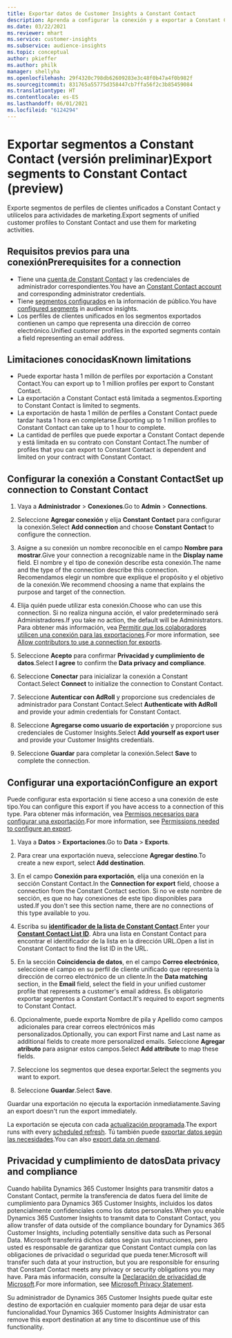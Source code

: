 ```yaml
---
title: Exportar datos de Customer Insights a Constant Contact
description: Aprenda a configurar la conexión y a exportar a Constant Contact.
ms.date: 03/22/2021
ms.reviewer: mhart
ms.service: customer-insights
ms.subservice: audience-insights
ms.topic: conceptual
author: pkieffer
ms.author: philk
manager: shellyha
ms.openlocfilehash: 29f4320c798db62609283e3c48f0b47a4f0b982f
ms.sourcegitcommit: 831765a55775d358447cb7ffa56f2c3b85459084
ms.translationtype: HT
ms.contentlocale: es-ES
ms.lasthandoff: 06/01/2021
ms.locfileid: "6124294"
---
```

# <a name="export-segments-to-constant-contact-preview"></a><span data-ttu-id="437ad-103">Exportar segmentos a Constant Contact (versión preliminar)</span><span class="sxs-lookup"><span data-stu-id="437ad-103">Export segments to Constant Contact (preview)</span></span>

<span data-ttu-id="437ad-104">Exporte segmentos de perfiles de clientes unificados a Constant Contact y utilícelos para actividades de marketing.</span><span class="sxs-lookup"><span data-stu-id="437ad-104">Export segments of unified customer profiles to Constant Contact and use them for marketing activities.</span></span> 

## <a name="prerequisites-for-a-connection"></a><span data-ttu-id="437ad-105">Requisitos previos para una conexión</span><span class="sxs-lookup"><span data-stu-id="437ad-105">Prerequisites for a connection</span></span>

-   <span data-ttu-id="437ad-106">Tiene una [cuenta de Constant Contact](https://www.constantcontact.com/account-home) y las credenciales de administrador correspondientes.</span><span class="sxs-lookup"><span data-stu-id="437ad-106">You have an [Constant Contact account](https://www.constantcontact.com/account-home) and corresponding administrator credentials.</span></span>
-   <span data-ttu-id="437ad-107">Tiene [segmentos configurados](segments.md) en la información de público.</span><span class="sxs-lookup"><span data-stu-id="437ad-107">You have [configured segments](segments.md) in audience insights.</span></span>
-   <span data-ttu-id="437ad-108">Los perfiles de clientes unificados en los segmentos exportados contienen un campo que representa una dirección de correo electrónico.</span><span class="sxs-lookup"><span data-stu-id="437ad-108">Unified customer profiles in the exported segments contain a field representing an email address.</span></span>

## <a name="known-limitations"></a><span data-ttu-id="437ad-109">Limitaciones conocidas</span><span class="sxs-lookup"><span data-stu-id="437ad-109">Known limitations</span></span>

- <span data-ttu-id="437ad-110">Puede exportar hasta 1 millón de perfiles por exportación a Constant Contact.</span><span class="sxs-lookup"><span data-stu-id="437ad-110">You can export up to 1 million profiles per export to Constant Contact.</span></span>
- <span data-ttu-id="437ad-111">La exportación a Constant Contact está limitada a segmentos.</span><span class="sxs-lookup"><span data-stu-id="437ad-111">Exporting to Constant Contact is limited to segments.</span></span>
- <span data-ttu-id="437ad-112">La exportación de hasta 1 millón de perfiles a Constant Contact puede tardar hasta 1 hora en completarse.</span><span class="sxs-lookup"><span data-stu-id="437ad-112">Exporting up to 1 million profiles to Constant Contact can take up to 1 hour to complete.</span></span> 
- <span data-ttu-id="437ad-113">La cantidad de perfiles que puede exportar a Constant Contact depende y está limitada en su contrato con Constant Contact.</span><span class="sxs-lookup"><span data-stu-id="437ad-113">The number of profiles that you can export to Constant Contact is dependent and limited on your contract with Constant Contact.</span></span>

## <a name="set-up-connection-to-constant-contact"></a><span data-ttu-id="437ad-114">Configurar la conexión a Constant Contact</span><span class="sxs-lookup"><span data-stu-id="437ad-114">Set up connection to Constant Contact</span></span>

1. <span data-ttu-id="437ad-115">Vaya a **Administrador** > **Conexiones**.</span><span class="sxs-lookup"><span data-stu-id="437ad-115">Go to **Admin** > **Connections**.</span></span>

1. <span data-ttu-id="437ad-116">Seleccione **Agregar conexión** y elija **Constant Contact** para configurar la conexión.</span><span class="sxs-lookup"><span data-stu-id="437ad-116">Select **Add connection** and choose **Constant Contact** to configure the connection.</span></span>

1. <span data-ttu-id="437ad-117">Asigne a su conexión un nombre reconocible en el campo **Nombre para mostrar**.</span><span class="sxs-lookup"><span data-stu-id="437ad-117">Give your connection a recognizable name in the **Display name** field.</span></span> <span data-ttu-id="437ad-118">El nombre y el tipo de conexión describe esta conexión.</span><span class="sxs-lookup"><span data-stu-id="437ad-118">The name and the type of the connection describe this connection.</span></span> <span data-ttu-id="437ad-119">Recomendamos elegir un nombre que explique el propósito y el objetivo de la conexión.</span><span class="sxs-lookup"><span data-stu-id="437ad-119">We recommend choosing a name that explains the purpose and target of the connection.</span></span>

1. <span data-ttu-id="437ad-120">Elija quién puede utilizar esta conexión.</span><span class="sxs-lookup"><span data-stu-id="437ad-120">Choose who can use this connection.</span></span> <span data-ttu-id="437ad-121">Si no realiza ninguna acción, el valor predeterminado será Administradores.</span><span class="sxs-lookup"><span data-stu-id="437ad-121">If you take no action, the default will be Administrators.</span></span> <span data-ttu-id="437ad-122">Para obtener más información, vea [Permitir que los colaboradores utilicen una conexión para las exportaciones](connections.md#allow-contributors-to-use-a-connection-for-exports).</span><span class="sxs-lookup"><span data-stu-id="437ad-122">For more information, see [Allow contributors to use a connection for exports](connections.md#allow-contributors-to-use-a-connection-for-exports).</span></span>

1. <span data-ttu-id="437ad-123">Seleccione **Acepto** para confirmar **Privacidad y cumplimiento de datos**.</span><span class="sxs-lookup"><span data-stu-id="437ad-123">Select **I agree** to confirm the **Data privacy and compliance**.</span></span>

1. <span data-ttu-id="437ad-124">Seleccione **Conectar** para inicializar la conexión a Constant Contact.</span><span class="sxs-lookup"><span data-stu-id="437ad-124">Select **Connect** to initialize the connection to Constant Contact.</span></span>

1. <span data-ttu-id="437ad-125">Seleccione **Autenticar con AdRoll** y proporcione sus credenciales de administrador para Constant Contact.</span><span class="sxs-lookup"><span data-stu-id="437ad-125">Select **Authenticate with AdRoll** and provide your admin credentials for Constant Contact.</span></span> 

1. <span data-ttu-id="437ad-126">Seleccione **Agregarse como usuario de exportación** y proporcione sus credenciales de Customer Insights.</span><span class="sxs-lookup"><span data-stu-id="437ad-126">Select **Add yourself as export user** and provide your Customer Insights credentials.</span></span>

1. <span data-ttu-id="437ad-127">Seleccione **Guardar** para completar la conexión.</span><span class="sxs-lookup"><span data-stu-id="437ad-127">Select **Save** to complete the connection.</span></span>

## <a name="configure-an-export"></a><span data-ttu-id="437ad-128">Configurar una exportación</span><span class="sxs-lookup"><span data-stu-id="437ad-128">Configure an export</span></span>

<span data-ttu-id="437ad-129">Puede configurar esta exportación si tiene acceso a una conexión de este tipo.</span><span class="sxs-lookup"><span data-stu-id="437ad-129">You can configure this export if you have access to a connection of this type.</span></span> <span data-ttu-id="437ad-130">Para obtener más información, vea [Permisos necesarios para configurar una exportación](export-destinations.md#set-up-a-new-export).</span><span class="sxs-lookup"><span data-stu-id="437ad-130">For more information, see [Permissions needed to configure an export](export-destinations.md#set-up-a-new-export).</span></span>

1. <span data-ttu-id="437ad-131">Vaya a **Datos** > **Exportaciones**.</span><span class="sxs-lookup"><span data-stu-id="437ad-131">Go to **Data** > **Exports**.</span></span>

1. <span data-ttu-id="437ad-132">Para crear una exportación nueva, seleccione **Agregar destino**.</span><span class="sxs-lookup"><span data-stu-id="437ad-132">To create a new export, select **Add destination**.</span></span>

1. <span data-ttu-id="437ad-133">En el campo **Conexión para exportación**, elija una conexión en la sección Constant Contact.</span><span class="sxs-lookup"><span data-stu-id="437ad-133">In the **Connection for export** field, choose a connection from the Constant Contact section.</span></span> <span data-ttu-id="437ad-134">Si no ve este nombre de sección, es que no hay conexiones de este tipo disponibles para usted.</span><span class="sxs-lookup"><span data-stu-id="437ad-134">If you don't see this section name, there are no connections of this type available to you.</span></span>

1. <span data-ttu-id="437ad-135">Escriba su [**identificador de la lista de Constant Contact**](https://app.constantcontact.com/pages/contacts/ui#lists).</span><span class="sxs-lookup"><span data-stu-id="437ad-135">Enter your [**Constant Contact List ID**](https://app.constantcontact.com/pages/contacts/ui#lists).</span></span> <span data-ttu-id="437ad-136">Abra una lista en Constant Contact para encontrar el identificador de la lista en la dirección URL.</span><span class="sxs-lookup"><span data-stu-id="437ad-136">Open a list in Constant Contact to find the list ID in the URL.</span></span>

1. <span data-ttu-id="437ad-137">En la sección **Coincidencia de datos**, en el campo **Correo electrónico**, seleccione el campo en su perfil de cliente unificado que representa la dirección de correo electrónico de un cliente.</span><span class="sxs-lookup"><span data-stu-id="437ad-137">In the **Data matching** section, in the **Email** field, select the field in your unified customer profile that represents a customer's email address.</span></span> <span data-ttu-id="437ad-138">Es obligatorio exportar segmentos a Constant Contact.</span><span class="sxs-lookup"><span data-stu-id="437ad-138">It's required to export segments to Constant Contact.</span></span>

1. <span data-ttu-id="437ad-139">Opcionalmente, puede exporta Nombre de pila y Apellido como campos adicionales para crear correos electrónicos más personalizados.</span><span class="sxs-lookup"><span data-stu-id="437ad-139">Optionally, you can export First name and Last name as additional fields to create more personalized emails.</span></span> <span data-ttu-id="437ad-140">Seleccione **Agregar atributo** para asignar estos campos.</span><span class="sxs-lookup"><span data-stu-id="437ad-140">Select **Add attribute** to map these fields.</span></span>

1. <span data-ttu-id="437ad-141">Seleccione los segmentos que desea exportar.</span><span class="sxs-lookup"><span data-stu-id="437ad-141">Select the segments you want to export.</span></span>

1. <span data-ttu-id="437ad-142">Seleccione **Guardar**.</span><span class="sxs-lookup"><span data-stu-id="437ad-142">Select **Save**.</span></span>

<span data-ttu-id="437ad-143">Guardar una exportación no ejecuta la exportación inmediatamente.</span><span class="sxs-lookup"><span data-stu-id="437ad-143">Saving an export doesn't run the export immediately.</span></span>

<span data-ttu-id="437ad-144">La exportación se ejecuta con cada [actualización programada](system.md#schedule-tab).</span><span class="sxs-lookup"><span data-stu-id="437ad-144">The export runs with every [scheduled refresh](system.md#schedule-tab).</span></span> <span data-ttu-id="437ad-145">Tú también puede [exportar datos según las necesidades](export-destinations.md#run-exports-on-demand).</span><span class="sxs-lookup"><span data-stu-id="437ad-145">You can also [export data on demand](export-destinations.md#run-exports-on-demand).</span></span> 


## <a name="data-privacy-and-compliance"></a><span data-ttu-id="437ad-146">Privacidad y cumplimiento de datos</span><span class="sxs-lookup"><span data-stu-id="437ad-146">Data privacy and compliance</span></span>

<span data-ttu-id="437ad-147">Cuando habilita Dynamics 365 Customer Insights para transmitir datos a Constant Contact, permite la transferencia de datos fuera del límite de cumplimiento para Dynamics 365 Customer Insights, incluidos los datos potencialmente confidenciales como los datos personales.</span><span class="sxs-lookup"><span data-stu-id="437ad-147">When you enable Dynamics 365 Customer Insights to transmit data to Constant Contact, you allow transfer of data outside of the compliance boundary for Dynamics 365 Customer Insights, including potentially sensitive data such as Personal Data.</span></span> <span data-ttu-id="437ad-148">Microsoft transferirá dichos datos según sus instrucciones, pero usted es responsable de garantizar que Constant Contact cumpla con las obligaciones de privacidad o seguridad que pueda tener.</span><span class="sxs-lookup"><span data-stu-id="437ad-148">Microsoft will transfer such data at your instruction, but you are responsible for ensuring that Constant Contact meets any privacy or security obligations you may have.</span></span> <span data-ttu-id="437ad-149">Para más información, consulte la [Declaración de privacidad de Microsoft](https://go.microsoft.com/fwlink/?linkid=396732).</span><span class="sxs-lookup"><span data-stu-id="437ad-149">For more information, see [Microsoft Privacy Statement](https://go.microsoft.com/fwlink/?linkid=396732).</span></span>

<span data-ttu-id="437ad-150">Su administrador de Dynamics 365 Customer Insights puede quitar este destino de exportación en cualquier momento para dejar de usar esta funcionalidad.</span><span class="sxs-lookup"><span data-stu-id="437ad-150">Your Dynamics 365 Customer Insights Administrator can remove this export destination at any time to discontinue use of this functionality.</span></span>
